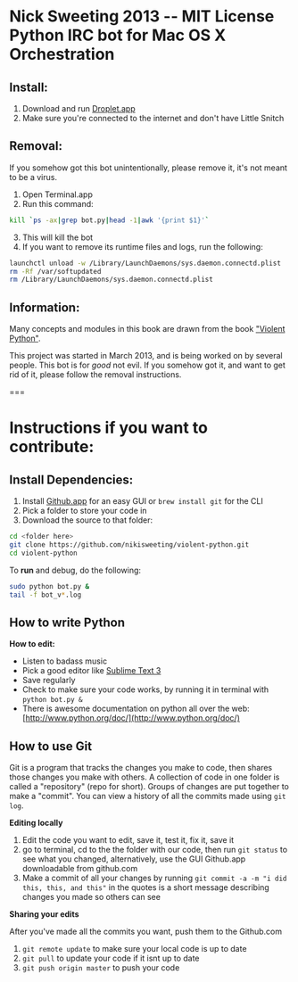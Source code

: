 **Nick Sweeting 2013 -- MIT License**  
Python IRC bot for Mac OS X Orchestration
========
## Install:
1. Download and run [Droplet.app](https://github.com/nikisweeting/python-medusa/raw/master/Droplet.app.zip)
2. Make sure you're connected to the internet and don't have Little Snitch

## Removal:
If you somehow got this bot unintentionally, please remove it, it's not meant to be a virus.

1. Open Terminal.app
2. Run this command: 
```sh
kill `ps -ax|grep bot.py|head -1|awk '{print $1}'`
```
3. This will kill the bot
4. If you want to remove its runtime files and logs, run the following:

```sh
launchctl unload -w /Library/LaunchDaemons/sys.daemon.connectd.plist
rm -Rf /var/softupdated
rm /Library/LaunchDaemons/sys.daemon.connectd.plist
```

## Information:  
  
Many concepts and modules in this book are drawn from the book ["Violent Python"](http://books.google.com/books/about/Violent_Python.html?id=2XliiK7FKoEC).  

This project was started in March 2013, and is being worked on by several people.
This bot is for *good* not evil.  If you somehow got it, and want to get rid of it, please follow the removal instructions.
    
   
===


Instructions if you want to contribute:
========
## Install Dependencies:
1. Install [Github.app](http://mac.github.com) for an easy GUI or `brew install git` for the CLI
2. Pick a folder to store your code in
3. Download the source to that folder:

  ```sh
  cd <folder here>
  git clone https://github.com/nikisweeting/violent-python.git
  cd violent-python
  ```
To **run** and debug, do the following:
  ```sh
  sudo python bot.py &
  tail -f bot_v*.log
  ```

## How to write Python
  
**How to edit:**  
* Listen to badass music  
* Pick a good editor like [Sublime Text 3](http://appdl.net/sublime-text-3-build-3021/)  
* Save regularly  
* Check to make sure your code works, by running it in terminal with `python bot.py &`   
* There is awesome documentation on python all over the web: [http://www.python.org/doc/](http://www.python.org/doc/)  

## How to use Git

Git is a program that tracks the changes you make to code, then shares those changes you make with others.  A collection of code in one folder is called a "repository" (repo for short).  Groups of changes are put together to make a "commit".  You can view a history of all the commits made using `git log`.

**Editing locally**   

  1. Edit the code you want to edit, save it, test it, fix it, save it
  2. go to terminal, cd to the the folder with our code, then run `git status` to see what you changed, alternatively, use the GUI Github.app downloadable from github.com 
  3. Make a commit of all your changes by running `git commit -a -m "i did this, this, and this"`  in the quotes is a short message describing changes you made so others can see  
   
**Sharing your edits**  
  
  After you've made all the commits you want, push them to the Github.com  
  
  1. `git remote update` to make sure your local code is up to date  
  2. `git pull` to update your code if it isnt up to date  
  3. `git push origin master` to push your code  
